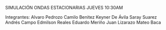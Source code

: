 SIMULACIÓN ONDAS ESTACIONARIAS JUEVES 10:30AM

Integrantes:
Alvaro Pedrozo
Camilo Benitez
Keyner De Ávila
Saray Suarez
Andrés Campo
Edmilson Reales
Eduardo Meriño
Juan Lizarazo
Mateo Baca
